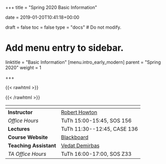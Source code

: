 +++
title = "Spring 2020 Basic Information"

date = 2019-01-20T10:41:18+00:00

draft = false
toc = false
type = "docs"  # Do not modify.

# Add menu entry to sidebar.
linktitle = "Basic Information"
[menu.intro_early_modern]
  parent = "Spring 2020"
  weight = 1

+++

{{< rawhtml >}}
<style>
  a:active,
  a:focus,
  a:hover {
    color: #9b9b9b;
    /* color: #ffdbdc; */
  }
</style>
{{< /rawhtml >}}

| <span>                |                                                                                           |
|------------------     | ------------------------------------------------------------------------------------------|
| **Instructor**        | [Robert Howton <i class="far fa-envelope"></i>](mailto:rhowton@ku.edu.tr)                 |
| _Office Hours_        | TuTh 15:00-15:45, SOS 156                                                                  |
| **Lectures**          | TuTh 11:30--12:45, CASE 136                |
| **Course Website**    | [Blackboard](https://ku.blackboard.com/)                                                  |
| **Teaching Assistant**| [Vedat Demirbaş <i class="far fa-envelope"></i>](mailto:vdemirbas19@ku.edu.tr)                   |
| _TA Office Hours_     | TuTh 16:00-17:00, SOS Z33      |
